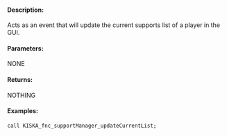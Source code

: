 #### Description:
Acts as an event that will update the current supports list of a player in the GUI.

#### Parameters:
NONE

#### Returns:
NOTHING

#### Examples:
```sqf
call KISKA_fnc_supportManager_updateCurrentList;
```

